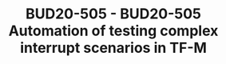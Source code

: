 ---
categories:
- BUD20
image:
  featured: 'true'
  path: https://static.linaro.org/connect/bud20/images/BUD20-505.png
session_id: BUD20-505
session_speakers:
- speaker_bio: Mate is a software engineer at Arm. He has been working as a software
    engineer for over 10 years, developing software for environments ranging from
    telecom servers through windows desktop applications to IoT devices. Currently
    he is a maintainer of the Trusted Firmware-M open source project.<br />
  speaker_company: Arm Limited
  speaker_image: http://avatars.sched.co/5/8b/10468663/avatar.jpg.320x320px.jpg?a95
  speaker_name: Mate Toth-Pal
  speaker_position: Senior Software Engineer
  speaker_role: attendee, speaker
session_track: IoT and Embedded
tag: session
tags: IoT and Embedded
title: BUD20-505 - BUD20-505 Automation of testing complex interrupt scenarios in
  TF-M
---